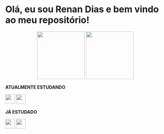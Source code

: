 # Olá, eu sou Renan Dias e bem vindo ao meu repositório!
<div align="center">
<img height="150em" src="https://github-readme-stats.vercel.app/api?username=renandias26&show_icons=true&theme=github_dark&include_all_commits=true&count_private=true&card_wdith=180"/>
     <img height="150em" src="https://github-readme-stats.vercel.app/api/top-langs/?username=renandias26&langs_count=7&theme=github_dark&count_private=true&include_all_commits=true&layout=compact&card_wdith=180"/>
</div>

**ATUALMENTE ESTUDANDO**

<div>
<img src="https://cdn.jsdelivr.net/gh/devicons/devicon/icons/java/java-original.svg" height="30" widht="30" /> 
<img src="https://cdn.jsdelivr.net/gh/devicons/devicon/icons/git/git-original.svg" height="30" widht="30" />
</div>
  
**JÁ ESTUDADO**

<div>
<img src="https://cdn.jsdelivr.net/gh/devicons/devicon/icons/c/c-original.svg" height="30" widht="30" /> 
<img src="https://cdn.jsdelivr.net/gh/devicons/devicon/icons/github/github-original.svg" height="30" widht="30" />
</div>
